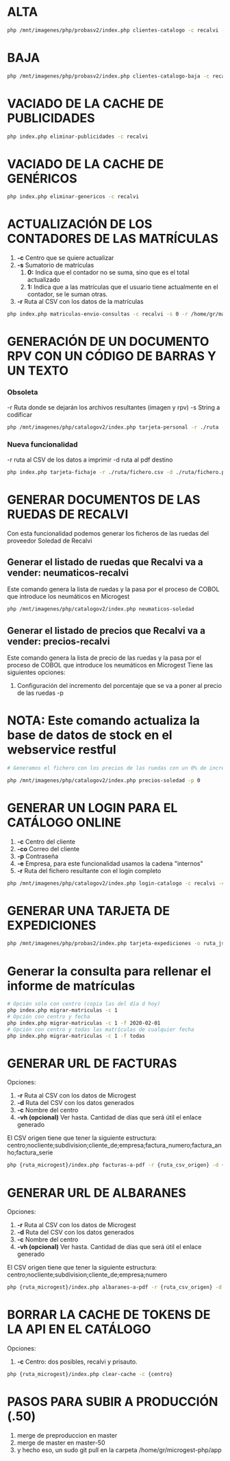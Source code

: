 # ALTA
```bash
php /mnt/imagenes/php/probasv2/index.php clientes-catalogo -c recalvi -n 2325 -s 1 -e 3 -cli 100
```

# BAJA
```bash
php /mnt/imagenes/php/probasv2/index.php clientes-catalogo-baja -c recalvi -n 2325 -s 1 -e 3 -cli 100 -co chari1@recalvi.es
```

# VACIADO DE LA CACHE DE PUBLICIDADES
```bash
php index.php eliminar-publicidades -c recalvi
```

# VACIADO DE LA CACHE DE GENÉRICOS
```bash
php index.php eliminar-genericos -c recalvi
```

# ACTUALIZACIÓN DE LOS CONTADORES DE LAS MATRÍCULAS
1. **-c** Centro que se quiere actualizar
2. **-s** Sumatorio de matrículas
    1. **0:** Indica que el contador no se suma, sino que es el total actualizado
    2. **1:** Indica que a las matrículas que el usuario tiene actualmente en el contador, se le suman otras.
3. **-r** Ruta al CSV con los datos de la matrículas

```bash
php index.php matriculas-envio-consultas -c recalvi -s 0 -r /home/gr/matriclulas.csv
```

# GENERACIÓN DE UN DOCUMENTO RPV CON UN CÓDIGO DE BARRAS Y UN TEXTO
### Obsoleta
-r Ruta donde se dejarán los archivos resultantes (imagen y rpv)
-s String a codificar
```bash
php /mnt/imagenes/php/catalogov2/index.php tarjeta-personal -r ./ruta -s "string a codificar"
```
### Nueva funcionalidad
-r ruta al CSV de los datos a imprimir
-d ruta al pdf destino
```bash
php index.php tarjeta-fichaje -r ./ruta/fichero.csv -d ./ruta/fichero.pdf
```

# GENERAR DOCUMENTOS DE LAS RUEDAS DE RECALVI
Con esta funcionalidad podemos generar los ficheros de las ruedas del proveedor Soledad de Recalvi 

## Generar el listado de ruedas que Recalvi va a vender: **neumaticos-recalvi**
Este comando genera la lista de ruedas y la pasa por el proceso de COBOL que introduce los neumáticos en Microgest
```bash
php /mnt/imagenes/php/catalogov2/index.php neumaticos-soledad
```
## Generar el listado de precios que Recalvi va a vender: **precios-recalvi**
Este comando genera la lista de precio de las ruedas y la pasa por el proceso de COBOL que introduce los neumáticos en Microgest
Tiene las siguientes opciones:
1. Configuración del incremento del porcentaje que se va a poner al precio de las ruedas -p
# NOTA: Este comando actualiza la base de datos de stock en el webservice restful

```bash
# Generamos el fichero con los precios de las ruedas con un 0% de incremento en el precio de venta

php /mnt/imagenes/php/catalogov2/index.php precios-soledad -p 0
```

# GENERAR UN LOGIN PARA EL CATÁLOGO ONLINE
1. **-c** Centro del cliente
2. **-co** Correo del cliente
3. **-p** Contraseña
4. **-e** Empresa, para este funcionalidad usamos la cadena "internos"
5. **-r** Ruta del fichero resultante con el login completo

```bash
php /mnt/imagenes/php/catalogov2/index.php login-catalogo -c recalvi -co antoniogonzalez@m2m_recalvi.com -p Soledad2017 -e 3 -r /home/gr/temporales-catalogov2/ficherologinproduccion.txt
```

# GENERAR UNA TARJETA DE EXPEDICIONES
```bash
php /mnt/imagenes/php/probas2/index.php tarjeta-expediciones -o ruta_json_datos.json -d ruta_pdf_destino.pdf
```

# Generar la consulta para rellenar el informe de matrículas
```bash
# Opción sólo con centro (copia las del día d hoy)
php index.php migrar-matriculas -c 1
# Opción con centro y fecha
php index.php migrar-matriculas -c 1 -f 2020-02-01 
# Opción con centro y todas las matrículas de cualquier fecha
php index.php migrar-matriculas -c 1 -f todas
```

# GENERAR URL DE FACTURAS
Opciones:
1. **-r** Ruta al CSV con los datos de Microgest
2. **-d** Ruta del CSV con los datos generados
3. **-c** Nombre del centro
4. **-vh (opcional)** Ver hasta. Cantidad de días que será útil el enlace generado

El CSV origen tiene que tener la siguiente estructura: centro;nocliente;subdivision;cliente_de;empresa;factura_numero;factura_anho;factura_serie

```bash
php {ruta_microgest}/index.php facturas-a-pdf -r {ruta_csv_origen} -d {ruta_csv_destino} -c {centro} -vh {fecha_en_dias}
```

# GENERAR URL DE ALBARANES
Opciones:
1. **-r** Ruta al CSV con los datos de Microgest
2. **-d** Ruta del CSV con los datos generados
3. **-c** Nombre del centro
4. **-vh (opcional)** Ver hasta. Cantidad de días que será útil el enlace generado

El CSV origen tiene que tener la siguiente estructura: centro;nocliente;subdivision;cliente_de;empresa;numero

```bash
php {ruta_microgest}/index.php albaranes-a-pdf -r {ruta_csv_origen} -d {ruta_csv_destino} -c {centro} -vh {fecha_en_dias}
```

# BORRAR LA CACHE DE TOKENS DE LA API EN EL CATÁLOGO
Opciones:
1. **-c** Centro: dos posibles, recalvi y prisauto. 
```bash
php {ruta_microgest}/index.php clear-cache -c {centro}
```

# PASOS PARA SUBIR A PRODUCCIÓN (.50)
1. merge de preproduccion en master
2. merge de master en master-50
3. y hecho eso, un sudo git pull en la carpeta /home/gr/microgest-php/app